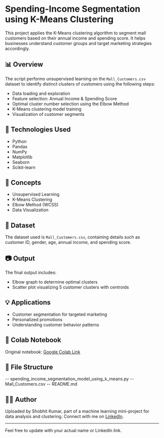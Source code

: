 # Spending-Income Segmentation using K-Means Clustering

This project applies the K-Means clustering algorithm to segment mall customers based on their annual income and spending score. It helps businesses understand customer groups and target marketing strategies accordingly.

## 📊 Overview

The script performs unsupervised learning on the `Mall_Customers.csv` dataset to identify distinct clusters of customers using the following steps:

- Data loading and exploration
- Feature selection: Annual Income & Spending Score
- Optimal cluster number selection using the Elbow Method
- K-Means clustering model training
- Visualization of customer segments

## 🧪 Technologies Used

- Python
- Pandas
- NumPy
- Matplotlib
- Seaborn
- Scikit-learn

## 🧠 Concepts

- Unsupervised Learning
- K-Means Clustering
- Elbow Method (WCSS)
- Data Visualization

## 📌 Dataset

The dataset used is `Mall_Customers.csv`, containing details such as customer ID, gender, age, annual income, and spending score.

## 📷 Output

The final output includes:
- Elbow graph to determine optimal clusters
- Scatter plot visualizing 5 customer clusters with centroids

## 💡 Applications

- Customer segmentation for targeted marketing
- Personalized promotions
- Understanding customer behavior patterns

## 🔗 Colab Notebook

Original notebook: [Google Colab Link](https://colab.research.google.com/drive/1YYt4Lo3vvYOyKuAkE3DN0SdzAei-EtQW)

## 📂 File Structure
-- spending_income_segmentation_model_using_k_means.py
-- Mall_Customers.csv
-- README.md

## 👨‍💻 Author

Uploaded by Shobhit Kumar, part of a machine learning mini-project for data analysis and clustering. Connect with me on [LinkedIn](https://www.linkedin.com/in/shobhit-kumar-iitd/).

---

Feel free to update with your actual name or LinkedIn link.
